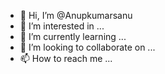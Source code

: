 - 👋 Hi, I’m @Anupkumarsanu
- 👀 I’m interested in ...
- 🌱 I’m currently learning ...
- 💞️ I’m looking to collaborate on ...
- 📫 How to reach me ...

<!---
Anupkumarsanu/Anupkumarsanu is a ✨ special ✨ repository because its `README.md` (this file) appears on your GitHub profile.
You can click the Preview link to take a look at your changes.
--->
